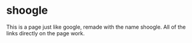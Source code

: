 # shoogle

This is a page just like google, remade with the name shoogle. All of the links directly on the page work.
